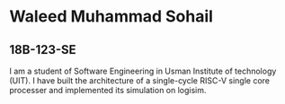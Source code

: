 # Waleed Muhammad Sohail
## 18B-123-SE
I am a student of Software Engineering in Usman Institute of technology (UIT). I have built the architecture of a single-cycle RISC-V single core processer and implemented its simulation on logisim.
